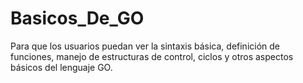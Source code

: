 # Basicos_De_GO
Para que los usuarios puedan ver la sintaxis básica, definición de funciones, manejo de estructuras de control, ciclos y otros aspectos básicos del lenguaje GO.
